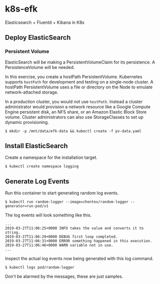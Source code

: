 # k8s-efk
Elasticsearch + Fluentd + Kibana in K8s

## Deploy ElasticSearch

### Persistent Volume

ElasticSearch will be making a PersistentVolumeClaim for its persistence. A PersistenceVolume will be needed.

In this exercise, you create a hostPath PersistentVolume. Kubernetes supports `hostPath` for development and testing on a single-node cluster. A hostPath PersistentVolume uses a file or directory on the Node to emulate network-attached storage.

In a production cluster, you would not use `hostPath`. Instead a cluster administrator would provision a network resource like a Google Compute Engine persistent disk, an NFS share, or an Amazon Elastic Block Store volume. Cluster administrators can also use StorageClasses to set up dynamic provisioning.

```shell
$ mkdir -p /mnt/data/efk-data && kubectl create -f pv-data.yaml
```

## Install ElasticSearch

Create a namespace for the installation target.

```shell
$ kubectl create namespace logging
```

## Generate Log Events
Run this container to start generating random log events.

```shell
$ kubectl run random-logger --image=chentex/random-logger --generator=run-pod/v1
```

The log events will look something like this.
```shell
...
2019-03-27T11:06:25+0000 INFO takes the value and converts it to string.
2019-03-27T11:06:29+0000 DEBUG first loop completed.
2019-03-27T11:06:31+0000 ERROR something happened in this execution.
2019-03-27T11:06:46+0000 WARN variable not in use.
...
```

Inspect the actual log events now being generated with this log command.

```shell
$ kubectl logs pod/random-logger
```

Don't be alarmed by the messages, these are just samples.

